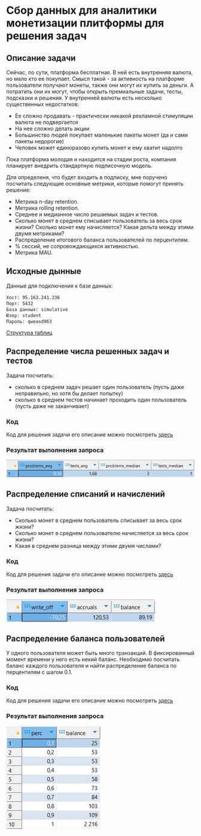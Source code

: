 # Сбор данных для аналитики монетизации плитформы для решения задач
## Описание задачи
Сейчас, по сути, платформа бесплатная. В ней есть внутренняя валюта, но мало кто ее покупает. Смысл такой - за активность на платформе пользователи получают монеты, также они могут их купить за деньги. А потратить они их могут, чтобы открыть премиальные задачи, тесты, подсказки и решения.
У внутренней валюты есть несколько существенных недостатков:
- Ее сложно продавать - практически никакой рекламной стимуляции валюта не подвергается
- На нее сложно делать акции
- Большинство людей покупает маленькие пакеты монет (да и сами пакеты недорогие)
- Человек может единоразово купить монет и ему хватит надолго
  
Пока платформа молодая и находится на стадии роста, компания планирует внедрить стандартную подписочную модель.

Для определеня, что будет входить в подписку, мне поручено посчитать следующие основные метрики, которые помогут принять решение:
- Метрика n-day retention.
- Метрика rolling retention.
- Среднее и медианное число решаемых задач и тестов.
- Сколько монет в среднем списывает пользователь за весь срок жизни? Сколько монет ему начисляется? Какая дельта между этими двумя метриками?
- Распределение итогового баланса пользователей по перцентилям.
- % сессий, не сопровождающихся активностью.
- Метрика MAU.

## Исходные дынные
Данные для подключения к базе данных:
```
Хост: 95.163.241.236
Порт: 5432
База данных: simulative
Юзер: student
Пароль: qweasd963
```
[Структура таблиц](https://docs.google.com/document/d/1TwZXkZZVGD7fk-6wTeVoZykTGw7ovObWnEEvH2kLfxM/edit)

## Распределение числа решенных задач и тестов

Задача посчитать:

- сколько в среднем задач решает один пользователь (пусть даже неправильно, но хотя бы делает попытку)
- сколько в среднем тестов начинает проходить один пользователь (пусть даже не заканчивает)

### Код

Код для решения задачи его описание можно посмотреть [здесь](https://github.com/TrofimovIA/Monetization-Analytics/blob/main/Распределение%20числа%20решенных%20задач%20и%20тестов.sql)

### Результат выполнения запроса

![Результат выполнения запроса](https://github.com/TrofimovIA/Monetization-Analytics/blob/main/tests%20and%20problems%20result.JPG)

## Распределение списаний и начислений

Задача посчитать:

- Сколько монет в среднем пользователь списывает за весь срок жизни?
- Сколько монет в среднем пользователю начисляется за весь срок жизни?
- Какая в среднем разница между этими двумя числами?

### Код

Код для решения задачи его описание можно посмотреть [здесь](https://github.com/TrofimovIA/Monetization-Analytics/blob/main/Распределение%20списаний%20и%20начислений.sql)

### Результат выполнения запроса

![Результат выполнения запроса](https://github.com/TrofimovIA/Monetization-Analytics/blob/main/write_off%2C%20accurals%2C%20balance%20result.JPG)

## Распределение баланса пользователей
У одного пользователя может быть много транзакций. В фиксированный момент времени у него есть некий баланс.
Необходимо посчитать баланс каждого пользователя и найти распределение баланса по перцентилям с шагом 0.1.

### Код

Код для решения задачи его описание можно посмотреть [здесь](https://github.com/TrofimovIA/Monetization-Analytics/blob/main/Распределение%20баланса%20пользователей.sql)

### Результат выполнения запроса

![Результат выполнения запроса](https://github.com/TrofimovIA/Monetization-Analytics/blob/main/perc%20balanse%20result.JPG)




